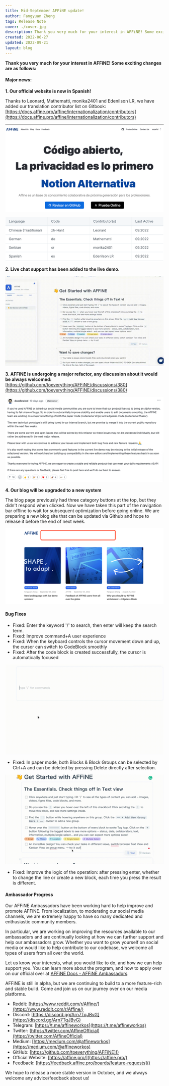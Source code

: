 ```yaml
---
title: Mid-September AFFiNE update!
author: Fangyuan Zheng
tags: Release Note
cover: ./cover.jpg
description: Thank you very much for your interest in AFFiNE! Some exciting changes are as follows
created: 2022-06-27
updated: 2022-09-21
layout: blog
---
```


**Thank you very much for your interest in AFFiNE! Some exciting changes are as follows:**

#### Major news:

**1\. Our official website is now in Spanish!**

Thanks to Leonard, Mathematti, monika2401 and Edenilson LR, we have added our translation contributor list on Gitbook: [https://docs.affine.pro/affine/internationalization/contributors](https://docs.affine.pro/affine/internationalization/contributors)

![](./71095365c9cce338850ceb0945febcc23005f9e6-2880x1584.png)

![](./0147e42be5b25c567da1abfbbc4bfb12ae7c2c9f-1506x420.png)

**2\. Live chat support has been added to the live demo.**

![](./85c0cea56841d2e50c0e51907178fe615d629bba-1280x720.gif)

**3\. AFFiNE is undergoing a major refactor, any discussion about it would be always welcomed:**[https://github.com/toeverything/AFFiNE/discussions/380](https://github.com/toeverything/AFFiNE/discussions/380)

![](./79e9bafd9a92a6daef704bd5b8c5e8e123a009ec-1794x960.png)

**4\. Our blog will be upgraded to a new system**

The blog page previously had three category buttons at the top, but they didn't respond when clicked. Now we have taken this part of the navigation bar offline to wait for subsequent optimization before going online. We are preparing a new blog site that can be updated via Github and hope to release it before the end of next week.

![](./e7b9952258ded7584e684f094d8fe1906eac6b00-2622x1248.png)

#### **Bug Fixes**

- Fixed: Enter the keyword '/' to search, then enter will keep the search term.
- Fixed: Improve command+A user experience
- Fixed: When the keyboard controls the cursor movement down and up, the cursor can switch to CodeBlock smoothly
- Fixed: After the code block is created successfully, the cursor is automatically focused

![](./aa9b6ef087907d442f4c6f3947a2d890208b9782-1920x1080.gif)

- Fixed: In paper mode, both Blocks & Block Groups can be selected by Ctrl+A and can be deleted by pressing Delete directly after selection.

![](./25cd800be5db9b6761de7e9f84c1b04a5a8d11b6-1920x1080.gif)

- Fixed: Improve the logic of the operation: after pressing enter, whether to change the line or create a new block, each time you press the result is different.

#### Ambassador Progress

Our AFFiNE Ambassadors have been working hard to help improve and promote AFFiNE. From localization, to moderating our social media channels, we are extremely happy to have so many dedicated and enthusiastic community members.

In particular, we are working on improving the resources available to our ambassadors and are continually looking at how we can further support and help our ambassadors grow. Whether you want to grow yourself on social media or would like to help contribute to our codebase, we welcome all types of users from all over the world.

Let us know your interests, what you would like to do, and how we can help support you. You can learn more about the program, and how to apply over on our official over at [AFFiNE Docs - AFFiNE Ambassadors](https://docs.affine.pro/affine/affine-ambassadors/welcome).

AFFiNE is still in alpha, but we are continuing to build to a more feature-rich and stable build. Come and join us on our journey over on our media platforms.

- Reddit: [https://www.reddit.com/r/Affine/](https://www.reddit.com/r/Affine/)
- Discord: [https://discord.gg/Arn7TqJBvG](https://discord.gg/Arn7TqJBvG)
- Telegram: [https://t.me/affineworkos](https://t.me/affineworkos)
- Twitter: [https://twitter.com/AffineOfficial](https://twitter.com/AffineOfficial)
- Medium: [https://medium.com/@affineworkos](https://medium.com/@affineworkos)
- GitHub: [https://github.com/toeverything/AFFiNE]()
- Official Website: [https://affine.pro/](https://affine.pro/)
- Feedback: [https://feedback.affine.pro/boards/feature-requests]()

We hope to release a more stable version in October, and we always welcome any advice/feedback about us!
